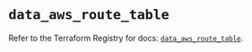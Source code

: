 # `data_aws_route_table`

Refer to the Terraform Registry for docs: [`data_aws_route_table`](https://registry.terraform.io/providers/hashicorp/aws/6.7.0/docs/data-sources/route_table).
